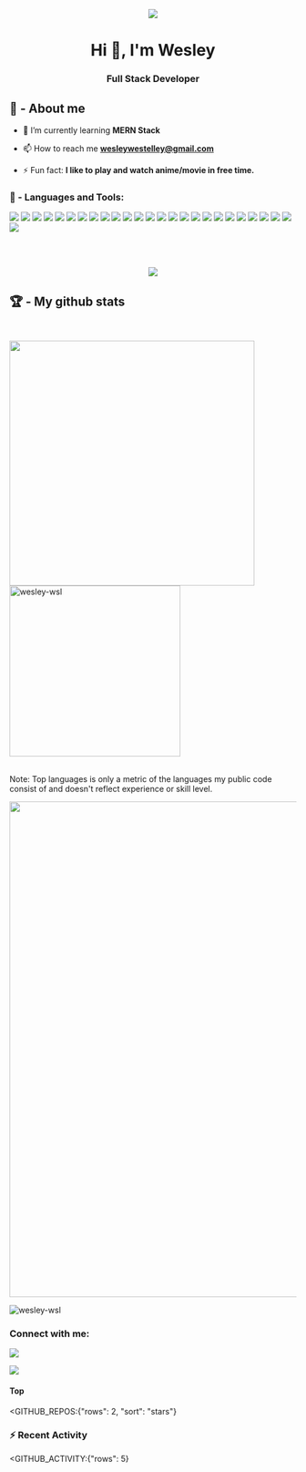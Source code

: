 <p align='center'> <img src='https://31.media.tumblr.com/e75a543e8951d83f8c34e190c0e11e21/tumblr_mp4tjzHQtc1re9sg9o1_500.gif' /> </p>

<h1 align="center">Hi 👋, I'm Wesley</h1>
<h3 align="center">Full Stack Developer</h3>

## 📃 - About me

- 🌱 I’m currently learning **MERN Stack**

- 📫 How to reach me **wesleywestelley@gmail.com**

- ⚡ Fun fact: **I like to play and watch anime/movie in free time.**


### 🚀 - Languages and Tools:
<p align="left"> 
<img src="https://img.shields.io/badge/HTML5-E34F26?style=for-the-badge&logo=html5&logoColor=white" />
<img src="https://img.shields.io/badge/CSS3-1572B6?style=for-the-badge&logo=css3&logoColor=white" />
<img src="https://img.shields.io/badge/JavaScript-323330?style=for-the-badge&logo=javascript&logoColor=F7DF1E" />
<img src="https://img.shields.io/badge/TypeScript-007ACC?style=for-the-badge&logo=typescript&logoColor=white" />
<img src="https://img.shields.io/badge/MongoDB-4EA94B?style=for-the-badge&logo=mongodb&logoColor=white" />
<img src="https://img.shields.io/badge/Node.js-339933?style=for-the-badge&logo=nodedotjs&logoColor=white" />
<img src="https://img.shields.io/badge/npm-CB3837?style=for-the-badge&logo=npm&logoColor=white" />
<img src="https://img.shields.io/badge/Yarn-2C8EBB?style=for-the-badge&logo=yarn&logoColor=white" />
<img src="https://img.shields.io/badge/Express.js-000000?style=for-the-badge&logo=express&logoColor=whit" />
<img src="https://img.shields.io/badge/Jest-C21325?style=for-the-badge&logo=jest&logoColor=white" />
<img src="https://img.shields.io/badge/React-20232A?style=for-the-badge&logo=react&logoColor=61DAFB" />  
<img src="https://img.shields.io/badge/Electron-2B2E3A?style=for-the-badge&logo=electron&logoColor=9FEAF9" />  
<img src="https://img.shields.io/badge/Bootstrap-563D7C?style=for-the-badge&logo=bootstrap&logoColor=white" />  
<img src="https://img.shields.io/badge/GraphQl-E10098?style=for-the-badge&logo=graphql&logoColor=white" />  
<img src="https://img.shields.io/badge/next.js-000000?style=for-the-badge&logo=nextdotjs&logoColor=white" />  
<img src="https://img.shields.io/badge/firebase-ffca28?style=for-the-badge&logo=firebase&logoColor=black" />  
<img src="https://img.shields.io/badge/strapi-2e7eea?style=for-the-badge&logo=strapi&logoColor=white" />  
<img src="https://img.shields.io/badge/Insomnia-5849be?style=for-the-badge&logo=Insomnia&logoColor=white" />  
<img src="https://img.shields.io/badge/Cypress-17202C?style=for-the-badge&logo=cypress&logoColor=white" />  
<img src="https://img.shields.io/badge/Windows-0078D6?style=for-the-badge&logo=windows&logoColor=white" />
<img src="https://img.shields.io/badge/Visual_Studio-0078D4?style=for-the-badge&logo=visual%20studio&logoColor=white" />  
<img src="https://img.shields.io/badge/Figma-F24E1E?style=for-the-badge&logo=figma&logoColor=white" />  
<img src="https://img.shields.io/badge/Sass-CC6699?style=for-the-badge&logo=sass&logoColor=white" />  
<img src="https://img.shields.io/badge/styled--components-DB7093?style=for-the-badge&logo=styled-components&logoColor=white" />  
<img src="https://img.shields.io/badge/eslint-3A33D1?style=for-the-badge&logo=eslint&logoColor=white" />  
<img src="https://img.shields.io/badge/prettier-1A2C34?style=for-the-badge&logo=prettier&logoColor=F7BA3E" />  
</p>


</br>
</br>


<p align='center'><img src='https://github-readme-streak-stats.herokuapp.com/?user=Wesley-wsl&theme=chartreuse-dark' /> </p>

## 🏆 - My github stats

</br>

<a href="https://github.com/SubhamRaoniar28/github-readme-stats"><img align='left' width="430px" src='https://github-readme-stats.vercel.app/api?username=Wesley-wsl&show_icons=true&theme=chartreuse-dark&count_private=true'/></a>

<a href="https://github.com/SubhamRaoniar28/github-readme-stats"><img align="bottom" width="300px" src="https://github-readme-stats.vercel.app/api/top-langs?username=Wesley-wsl&show_icons=true&locale=en&layout=compact&theme=chartreuse-dark&count_private=true" alt="wesley-wsl"/></a>

<p> </br> Note: Top languages is only a metric of the languages my public code consist of and doesn't reflect experience or skill level. </p>

<img src="https://activity-graph.herokuapp.com/graph?username=Wesley-wsl&theme=chartreuse-dark&line=17bf1a&point=70e000" width="870px" />


<p align="left"> <img src="https://komarev.com/ghpvc/?username=Wesley-wsl&label=Profile%20views&color=17bf1a&style=flat&count_private=true" alt="wesley-wsl" /> </p>


<h3 align="left">Connect with me:</h3>
<p align="left">
<img src="https://img.shields.io/badge/Jorkis2652-7289DA?style=for-the-badge&logo=discord&logoColor=white" />
 </p>
 
 <p align="left">
<img src="https://img.shields.io/badge/wesleywestelley@gmail.com-D14836?style=for-the-badge&logo=gmail&logoColor=white" />
 </p>

#### Top

<GITHUB_REPOS:{"rows": 2, "sort": "stars"}


### :zap: Recent Activity


<GITHUB_ACTIVITY:{"rows": 5}
